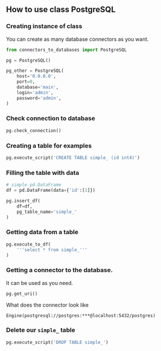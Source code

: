 ## How to use class PostgreSQL

### Creating instance of class

You can create as many database connectors as you want.

```python
from connectors_to_databases import PostgreSQL

pg = PostgreSQL()

pg_other = PostgreSQL(
    host='0.0.0.0',
    port=0,
    database='main',
    login='admin',
    password='admin',
)
```

### Check connection to database

```python
pg.check_connection()
```

### Creating a table for examples

```python
pg.execute_script('CREATE TABLE simple_ (id int4)')
```

### Filling the table with data

```python
# simple pd.DataFrame
df = pd.DataFrame(data={'id':[1]})

pg.insert_df(
    df=df,
    pg_table_name='simple_'
)
```

### Getting data from a table

```python
pg.execute_to_df(
    '''select * from simple_'''
)
```

### Getting a connector to the database.

It can be used as you need.

```python
pg.get_uri()
```

What does the connector look like

```log
Engine(postgresql://postgres:***@localhost:5432/postgres)
```

### Delete our `simple_` table

```python
pg.execute_script('DROP TABLE simple_')
```